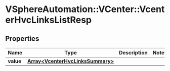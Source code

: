 # VSphereAutomation::VCenter::VcenterHvcLinksListResp

## Properties
Name | Type | Description | Notes
------------ | ------------- | ------------- | -------------
**value** | [**Array&lt;VcenterHvcLinksSummary&gt;**](VcenterHvcLinksSummary.md) |  | 


